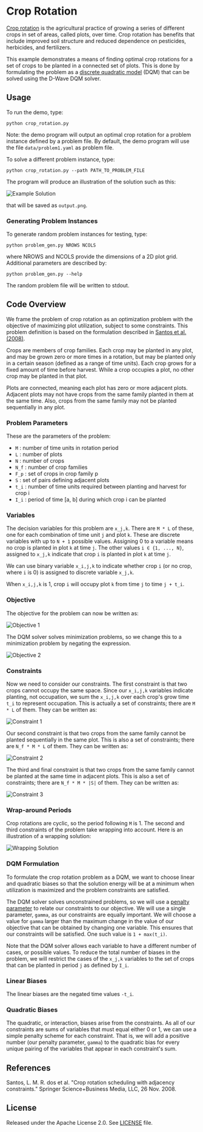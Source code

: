 
# Crop Rotation

[Crop rotation](https://en.wikipedia.org/wiki/Crop_rotation) is the
agricultural practice of growing a series of different crops in set of areas,
called plots, over time.  Crop rotation has benefits that include improved soil
structure and reduced dependence on pesticides, herbicides, and fertilizers.

This example demonstrates a means of finding optimal crop rotations for a
set of crops to be planted in a connected set of plots.  This is done by
formulating the problem as a [discrete quadratic model](
https://docs.ocean.dwavesys.com/en/stable/concepts/dqm.html#dqm-sdk) (DQM) that
can be solved using the D-Wave DQM solver.

## Usage

To run the demo, type:

    python crop_rotation.py

Note: the demo program will output an optimal crop rotation for a problem
instance defined by a problem file.  By default, the demo program will use the
file `data/problem1.yaml` as problem file.

To solve a different problem instance, type:

    python crop_rotation.py --path PATH_TO_PROBLEM_FILE

The program will produce an illustration of the solution such as this:

![Example Solution](_static/solution1.png)

that will be saved as `output.png`.

### Generating Problem Instances

To generate random problem instances for testing, type:

    python problem_gen.py NROWS NCOLS

where NROWS and NCOLS provide the dimensions of a 2D plot grid.  Additional
parameters are described by:

    python problem_gen.py --help

The random problem file will be written to stdout.

## Code Overview

We frame the problem of crop rotation as an optimization problem with the
objective of maximizing plot utilization, subject to some constraints.  This
problem definition is based on the formulation described in [Santos et al.
(2008)](#santos).

Crops are members of crop families.  Each crop may be planted in any plot,
and may be grown zero or more times in a rotation, but may be planted only in
a certain season (defined as a range of time units).  Each crop grows for a
fixed amount of time before harvest.  While a crop occupies a plot, no other
crop may be planted in that plot.

Plots are connected, meaning each plot has zero or more adjacent plots.
Adjacent plots may not have crops from the same family planted in them at the
same time.  Also, crops from the same family may not be planted sequentially
in any plot.

### Problem Parameters

These are the parameters of the problem:

- `M` : number of time units in rotation period
- `L` : number of plots
- `N` : number of crops
- `N_f` : number of crop families
- `F_p` : set of crops in crop family p
- `S` : set of pairs defining adjacent plots
- `t_i` : number of time units required between planting and harvest for crop i
- `I_i` : period of time [a, b] during which crop i can be planted

### Variables

The decision variables for this problem are `x_j,k`.  There are `M * L` of
these, one for each combination of time unit `j` and plot `k`.  These are
discrete variables with up to `N + 1` possible values.  Assigning 0 to a
variable means no crop is planted in plot `k` at time `j`.  The other values
`i ∈ {1, ..., N}`, assigned to `x_j,k` indicate that crop `i` is planted in
plot `k` at time `j`.

We can use binary variable `x_i,j,k` to indicate whether crop `i` (or no crop,
where `i` is 0) is assigned to discrete variable `x_j,k`.

When `x_i,j,k` is 1, crop `i` will occupy plot `k` from time `j` to time `j +
t_i`.

### Objective

The objective for the problem can now be written as:

<!--
LaTeX equation:
max \sum_{k=1}^{L} \sum_{j=1}^{M} \sum_{i=1}^{N} t_i \cdot x_{i,j,k}
-->

![Objective 1](_static/obj1.png)

The DQM solver solves minimization problems, so we change this to a
minimization problem by negating the expression.

<!--
LaTeX equation:
min \sum_{k=1}^{L} \sum_{j=1}^{M} \sum_{i=1}^{N} - t_i \cdot x_{i,j,k}
-->

![Objective 2](_static/obj2.png)

### Constraints

Now we need to consider our constraints.  The first constraint is that two
crops cannot occupy the same space.  Since our `x_i,j,k` variables indicate
planting, not occupation, we sum the `x_i,j,k` over each crop's grow time `t_i`
to represent occupation.  This is actually a set of constraints; there are
`M * L` of them.  They can be written as:

<!--
LaTeX equation:
\sum_{i=1}^{N} \sum_{r=0}^{t_i - 1} x_{i,j - r,k} \leq 1, \hspace{0.3cm}
j = 1, \cdots, M, \hspace{0.2cm} k = 1, \cdots, L
-->

![Constraint 1](_static/const1.png)

Our second constraint is that two crops from the same family cannot be planted
sequentially in the same plot.  This is also a set of constraints; there are
`N_f * M * L` of them.  They can be written as:

<!--
LaTeX equation:
\sum_{i \in F_p} \sum_{r=0}^{t_i} x_{i,j - r,k} \leq 1, \hspace{0.3cm}
p = 1, \cdots, N_f, \hspace{0.2cm} j = 1, \cdots, M, \hspace{0.2cm}
k = 1, \cdots, L
-->

![Constraint 2](_static/const2.png)

The third and final constraint is that two crops from the same family cannot be
planted at the same time in adjacent plots.  This is also a set of constraints;
there are `N_f * M * |S|` of them.  They can be written as:

<!--
LaTeX equation:
\sum_{i \in F_p} \sum_{r=0}^{t_i - 1} [ x_{i,j - r,u} + x_{i,j - r,v} ] \leq 1,
\hspace{0.3cm} p = 1, \cdots, N_f, \hspace{0.2cm} j = 1, \cdots, M, \hspace{0.2cm}
(u, v) \in S
-->

![Constraint 3](_static/const3.png)

### Wrap-around Periods

Crop rotations are cyclic, so the period following `M` is 1.  The second and
third constraints of the problem take wrapping into account.  Here is an
illustration of a wrapping solution:

![Wrapping Solution](_static/solution2.png)

### DQM Formulation

To formulate the crop rotation problem as a DQM, we want to choose linear and
quadratic biases so that the solution energy will be at a minimum when
utilization is maximized and the problem constraints are satisfied.

The DQM solver solves unconstrained problems, so we will use a
[penalty parameter](https://en.wikipedia.org/wiki/Penalty_method) to
relate our constraints to our objective.  We will use a single parameter,
`gamma`, as our constraints are equally important.  We will choose a value for
`gamma` larger than the maximum change in the value of our objective that can
be obtained by changing one variable.  This ensures that our constraints will
be satisfied.  One such value is `1 + max(t_i)`.

Note that the DQM solver allows each variable to have a different number of
cases, or possible values.  To reduce the total number of biases in the
problem, we will restrict the cases of the `x_j,k` variables to the set of
crops that can be planted in period `j` as defined by `I_i`.

### Linear Biases

The linear biases are the negated time values `-t_i`.

### Quadratic Biases

The quadratic, or interaction, biases arise from the constraints.  As all of
our constraints are sums of variables that must equal either 0 or 1, we can use
a simple penalty scheme for each constraint.  That is, we will add a positive
number (our penalty parameter, `gamma`) to the quadratic bias for every unique
pairing of the variables that appear in each constraint's sum.

## References

<a id="santos"></a>
Santos, L. M. R. dos et al. "Crop rotation scheduling with adjacency
constraints." Springer Science+Business Media, LLC, 26 Nov. 2008.

## License

Released under the Apache License 2.0. See [LICENSE](LICENSE) file.

